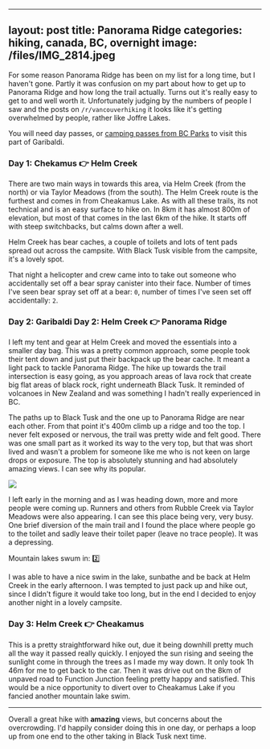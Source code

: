 
---
layout: post
title: Panorama Ridge
categories: hiking, canada, BC, overnight
image: /files/IMG_2814.jpeg
---

For some reason Panorama Ridge has been on my list for a long time, but I haven't gone. Partly it was confusion on my part about how to get up to Panorama Ridge and how long the trail actually. Turns out it's really easy to get to and well worth it. Unfortunately judging by the numbers of people I saw and the posts on <code>/r/vancouverhiking</code> it looks like it's getting overwhelmed by people, rather like Joffre Lakes.

You will need day passes, or <a href="https://bcparks.ca/garibaldi-park/">camping passes from BC Parks</a> to visit this part of Garibaldi.

### Day 1: Chekamus 👉 Helm Creek

<div class="strava-embed-placeholder" data-embed-type="activity" data-embed-id="15684874430" data-style="standard" data-from-embed="false"></div><script src="https://strava-embeds.com/embed.js"></script>

There are two main ways in towards this area, via Helm Creek (from the north) or via Taylor Meadows (from the south). The Helm Creek route is the furthest and comes in from Cheakamus Lake. As with all these trails, its not technical and is an easy surface to hike on. In 8km it has almost 800m of elevation, but most of that comes in the last 6km of the hike. It starts off with steep switchbacks, but calms down after a well.

Helm Creek has bear caches, a couple of toilets and lots of tent pads spread out across the campsite. With Black Tusk visible from the campsite, it's a lovely spot.

That night a helicopter and crew came into to take out someone who accidentally set off a bear spray canister into their face. Number of times I've seen bear spray set off at a bear: <code>0</code>, number of times I've seen set off accidentally: <code>2</code>.

### Day 2: Garibaldi Day 2: Helm Creek 👉 Panorama Ridge

<div class="strava-embed-placeholder" data-embed-type="activity" data-embed-id="15684943622" data-style="standard" data-from-embed="false"></div><script src="https://strava-embeds.com/embed.js"></script>

I left my tent and gear at Helm Creek and moved the essentials into a smaller day bag. This was a pretty common approach, some people took their tent down and just put their backpack up the bear cache. It meant a light pack to tackle Panorama Ridge. The hike up towards the trail intersection is easy going, as you approach areas of lava rock that create big flat areas of black rock, right underneath Black Tusk. It reminded of volcanoes in New Zealand and was something I hadn't really experienced in BC.

The paths up to Black Tusk and the one up to Panorama Ridge are near each other. From that point it's 400m climb up a ridge and too the top. I never felt exposed or nervous, the trail was pretty wide and felt good. There was one small part as it worked its way to the very top, but that was short lived and wasn't a problem for someone like me who is not keen on large drops or exposure. The top is absolutely stunning and had absolutely amazing views. I can see why its popular.

<img src="/files/IMG_2814.jpeg" class="img-fluid">

I left early in the morning and as I was heading down, more and more people were coming up. Runners and others from Rubble Creek via Taylor Meadows were also appearing. I can see this place being very, very busy. One brief diversion of the main trail and I found the place where people go to the toilet and sadly leave their toilet paper (leave no trace people). It was a depressing.

Mountain lakes swum in: 2️⃣

I was able to have a nice swim in the lake, sunbathe and be back at Helm Creek in the early afternoon. I was tempted to just pack up and hike out, since I didn't figure it would take too long, but in the end I decided to enjoy another night in a lovely campsite.

### Day 3: Helm Creek 👉 Cheakamus

<div class="strava-embed-placeholder" data-embed-type="activity" data-embed-id="15684943044" data-style="standard" data-from-embed="false"></div><script src="https://strava-embeds.com/embed.js"></script>

This is a pretty straightforward hike out, due it being downhill pretty much all the way it passed really quickly. I enjoyed the sun rising and seeing the sunlight come in through the trees as I made my way down. It only took 1h 46m for me to get back to the car. Then it was drive out on the 8km of unpaved road to Function Junction feeling pretty happy and satisfied. This would be a nice opportunity to divert over to Cheakamus Lake if you fancied another mountain lake swim.

---

Overall a great hike with **amazing** views, but concerns about the overcrowding. I'd happily consider doing this in one day, or perhaps a loop up from one end to the other taking in Black Tusk next time.

